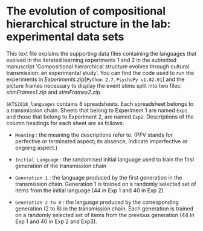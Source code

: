# The evolution of compositional hierarchical structure in the lab: experimental data sets

This text file explains the supporting data files containing the languages that evolved in the iterated learning experiments 1 and 2 in the submitted manuscript 'Compositional hierarchical structure evolves through cultural transmission: an experimental study’. You can find the code used to run the experiments in _Experiments.zip_[`Python 2.7`, `PsychoPy v1.82.01`] and the picture frames necessary to display the event stims split into two files: _stimFrames1.zip_ and _stimFrames2.zip_.

`SKTS2018_languages` contains 8 spreadsheets. Each spreadsheet belongs to a transmission chain.  Sheets that belong to Experiment 1 are named `Exp1` and  those that belong to Experiment 2, are named `Exp2`. Descriptions of the column headings for each sheet are as follows: 

- `Meaning` : the meaning the descriptions refer to. (PFV stands for perfective or terminated aspect; its absence, indicate imperfective or ongoing aspect.) 

- `Initial Language` : the randomised initial language used to train the first generation of the transmission chain 

- `Generation 1` : the language produced by the first generation in the transmission chain. Generation 1 is trained on a randomly selected set of items from the initial language (44 in Exp 1 and 40 in Exp 2).
 
- `Generation 2 to 8` : the language produced by the corresponding generation (2 to 8) in the transmission chain. Each generation is trained on a randomly selected set of items from the previous generation (44 in Exp 1 and 40 in Exp 2 and Exp3).
